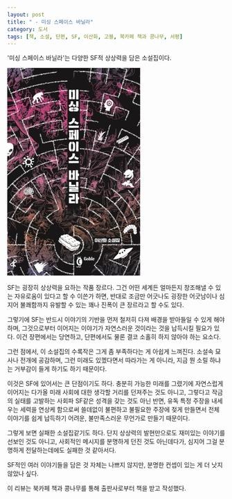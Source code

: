 ```yaml
---
layout: post
title: " - 미싱 스페이스 바닐라"
category: 도서
tags: [책, 소설, 단편, SF, 이산화, 고블, 북카페 책과 콩나무, 서평]
---
```


'미싱 스페이스 바닐라'는
다양한 SF적 상상력을 담은 소설집이다.

![표지](/images/book/missing-space-vanilla-book.jpg)

SF는 굉장히 상상력을 요하는 작품 장르다.
그건 어떤 세계든 얼마든지 창조해낼 수 있는 자유로움이 있다고 할 수 이쓴가 하면,
반대로 조금만 어긋나도 굉장한 어긋남이나 심지어 불쾌함까지 유발할 수 있는
꽤나 진폭이 큰 장르라고 할 수도 있다.

그렇기에 SF는 반드시 이야기의 기반을 먼저 철저히 다져 배경을 받아들일 수 있게 해야하며,
그것으로부터 이어지는 이야기가 자연스러운 것이라는 것을 납득시킬 필요가 있다.
이건 장편에서는 당연하고, 단편에서도 물론 결코 소홀히 하지 않아야 하는 요소다.

그런 점에서, 이 소설집의 수록작은 그게 좀 부족하다는 게 아쉽게 느껴진다.
소설속 묘사나 전개에 공감하며, 그런 미래도 있껬다면서 따라가는 게 아니라,
지금 뭔 소릴 하냐는 거부감이 들게 하기도 하기 때문이다.

이것은 SF에 있어서는 큰 단점이기도 하다.
충분히 가능한 미래를 그렸기에 자연스럽게 이어지는
다가올 미래 사회에 대한 생각할 거리를 던져주는 것도 아니고,
그렇다고 작금의 실태를 고발하는 사회파 SF같은 성격을 갖는 것도 아닌 반면,
유독 특정 주장을 내세우는 세력을 연상케 함으로써
쓸데없이 불편하고 불필요한 주장에 젖게 만들면서
전체 이야기를 쉽게 납득하기 어려운, 불만족스러운 무언가로 만들기 때문이다.

그렇게 보면 실패한 소설집같기도 하다.
단지 상상력의 발현만으로도 재미있는 이야기를 선보인 것도 아니고,
사회적인 메시지를 분명하게 던진 것도 아닌데다가,
심지어 그걸 분명하게 전달하는데에도 실패한 것 같아서다.

SF적인 여러 이야기들을 담은 것 자체는 나쁘지 않지만,
분명한 컨셉이 있는 게 더 낫지 않았나 싶다.



<div class="im im-info">
이 리뷰는 북카페 책과 콩나무를 통해 출판사로부터 책을 받고 작성했다.
</div>
